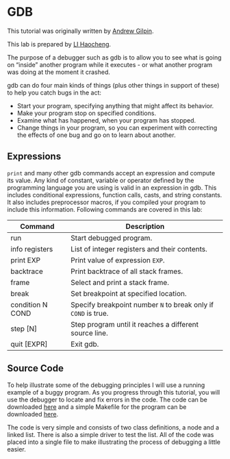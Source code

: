 # GDB
This tutorial was originally written by [Andrew Gilpin](http://www.cs.cmu.edu/~gilpin/).

This lab is prepared by [LI Haocheng](https://rholais.github.io/csci3150/gdb/).

The purpose of a debugger such as gdb is to allow you to see what is going on “inside” another program while it executes - or what another program was doing at the moment it crashed.

gdb can do four main kinds of things (plus other things in support of these) to help you catch bugs in the act:

* Start your program, specifying anything that might affect its behavior.
* Make your program stop on specified conditions.
* Examine what has happened, when your program has stopped.
* Change things in your program, so you can experiment with correcting the effects of one bug and go on to learn about another.

##  Expressions
`print` and many other gdb commands accept an expression and compute its value. Any kind of constant, variable or operator defined by the programming language you are using is valid in an expression in gdb. This includes conditional expressions, function calls, casts, and string constants. It also includes preprocessor macros, if you compiled your program to include this information. Following commands are covered in this lab:

|Command|Description|
|--------|-------------|
|run|Start debugged program.|
|info registers|List of integer registers and their contents.|
|print EXP|Print value of expression `EXP`.|
|backtrace|Print backtrace of all stack frames.|
|frame|Select and print a stack frame.|
|break|Set breakpoint at specified location.|
|condition N COND|Specify breakpoint number `N` to break only if `COND` is true.|
|step [N]|Step program until it reaches a different source line.|
|quit [EXPR]|Exit gdb.|

##  Source Code
To help illustrate some of the debugging principles I will use a running example of a buggy program. As you progress through this tutorial, you will use the debugger to locate and fix errors in the code. The code can be downloaded [here](src/malloc.c) and a simple Makefile for the program can be downloaded [here](src/Makefile).

The code is very simple and consists of two class definitions, a node and a linked list. There is also a simple driver to test the list. All of the code was placed into a single file to make illustrating the process of debugging a little easier.
